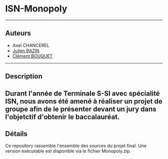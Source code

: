# ISN-Monopoly
---
## Auteurs

* Axel CHANCEREL
* [Julien BAZIN](https://github.com/Ekktorp)
* [Clément BOUQUET](https://github.com/Fasory)
---
## Description

Durant l'année de Terminale S-SI avec spécialité ISN, nous avons été amené à réaliser un projet de groupe afin de le présenter devant un jury dans l'objetctif d'obtenir le baccalauréat.
---
## Détails

Ce repository rassemble l'ensemble des sources du projet final. Une version exécutable est disponible via le fichier Monopoly.zip.
